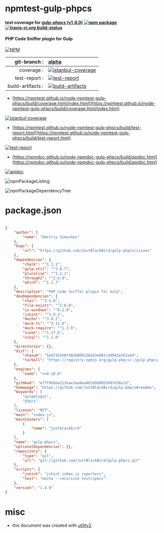 # npmtest-gulp-phpcs

#### test coverage for  [gulp-phpcs (v1.4.0)](https://github.com/JustBlackBird/gulp-phpcs#readme)  [![npm package](https://img.shields.io/npm/v/npmtest-gulp-phpcs.svg?style=flat-square)](https://www.npmjs.org/package/npmtest-gulp-phpcs) [![travis-ci.org build-status](https://api.travis-ci.org/npmtest/node-npmtest-gulp-phpcs.svg)](https://travis-ci.org/npmtest/node-npmtest-gulp-phpcs)

#### PHP Code Sniffer plugin for Gulp

[![NPM](https://nodei.co/npm/gulp-phpcs.png?downloads=true&downloadRank=true&stars=true)](https://www.npmjs.com/package/gulp-phpcs)

| git-branch : | [alpha](https://github.com/npmtest/node-npmtest-gulp-phpcs/tree/alpha)|
|--:|:--|
| coverage : | [![istanbul-coverage](https://npmtest.github.io/node-npmtest-gulp-phpcs/build/coverage.badge.svg)](https://npmtest.github.io/node-npmtest-gulp-phpcs/build/coverage.html/index.html)|
| test-report : | [![test-report](https://npmtest.github.io/node-npmtest-gulp-phpcs/build/test-report.badge.svg)](https://npmtest.github.io/node-npmtest-gulp-phpcs/build/test-report.html)|
| build-artifacts : | [![build-artifacts](https://npmtest.github.io/node-npmtest-gulp-phpcs/glyphicons_144_folder_open.png)](https://github.com/npmtest/node-npmtest-gulp-phpcs/tree/gh-pages/build)|

- [https://npmtest.github.io/node-npmtest-gulp-phpcs/build/coverage.html/index.html](https://npmtest.github.io/node-npmtest-gulp-phpcs/build/coverage.html/index.html)

[![istanbul-coverage](https://npmtest.github.io/node-npmtest-gulp-phpcs/build/screenCapture.buildCi.browser.%252Ftmp%252Fbuild%252Fcoverage.lib.html.png)](https://npmtest.github.io/node-npmtest-gulp-phpcs/build/coverage.html/index.html)

- [https://npmtest.github.io/node-npmtest-gulp-phpcs/build/test-report.html](https://npmtest.github.io/node-npmtest-gulp-phpcs/build/test-report.html)

[![test-report](https://npmtest.github.io/node-npmtest-gulp-phpcs/build/screenCapture.buildCi.browser.%252Ftmp%252Fbuild%252Ftest-report.html.png)](https://npmtest.github.io/node-npmtest-gulp-phpcs/build/test-report.html)

- [https://npmdoc.github.io/node-npmdoc-gulp-phpcs/build/apidoc.html](https://npmdoc.github.io/node-npmdoc-gulp-phpcs/build/apidoc.html)

[![apidoc](https://npmdoc.github.io/node-npmdoc-gulp-phpcs/build/screenCapture.buildCi.browser.%252Ftmp%252Fbuild%252Fapidoc.html.png)](https://npmdoc.github.io/node-npmdoc-gulp-phpcs/build/apidoc.html)

![npmPackageListing](https://npmtest.github.io/node-npmtest-gulp-phpcs/build/screenCapture.npmPackageListing.svg)

![npmPackageDependencyTree](https://npmtest.github.io/node-npmtest-gulp-phpcs/build/screenCapture.npmPackageDependencyTree.svg)



# package.json

```json

{
    "author": {
        "name": "Dmitriy Simushev"
    },
    "bugs": {
        "url": "https://github.com/JustBlackBird/gulp-phpcs/issues"
    },
    "dependencies": {
        "chalk": "^1.1.1",
        "gulp-util": "^3.0.7",
        "pluralize": "^1.2.1",
        "through2": "^2.0.0",
        "which": "^1.2.7"
    },
    "description": "PHP Code Sniffer plugin for Gulp",
    "devDependencies": {
        "chai": "^3.5.0",
        "file-exists": "^2.0.0",
        "is-windows": "^0.2.0",
        "jshint": "^2.9.3",
        "mocha": "^3.0.2",
        "mock-fs": "^3.11.0",
        "mock-require": "^1.3.0",
        "sinon": "^1.17.6",
        "vinyl": "^1.2.0"
    },
    "directories": {},
    "dist": {
        "shasum": "5eb7165b8f3026804236da3e881c4d942ed52a44",
        "tarball": "https://registry.npmjs.org/gulp-phpcs/-/gulp-phpcs-1.4.0.tgz"
    },
    "engines": {
        "node": ">=0.10.0"
    },
    "gitHead": "ef7f9bbba213eae3ae0ea403d9d0055497d36e1d",
    "homepage": "https://github.com/JustBlackBird/gulp-phpcs#readme",
    "keywords": [
        "gulpplugin",
        "phpcs"
    ],
    "license": "MIT",
    "main": "index.js",
    "maintainers": [
        {
            "name": "justblackbird"
        }
    ],
    "name": "gulp-phpcs",
    "optionalDependencies": {},
    "repository": {
        "type": "git",
        "url": "git://github.com/JustBlackBird/gulp-phpcs.git"
    },
    "scripts": {
        "jshint": "jshint index.js reporters",
        "test": "mocha --recursive test/specs"
    },
    "version": "1.4.0"
}
```



# misc
- this document was created with [utility2](https://github.com/kaizhu256/node-utility2)
